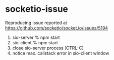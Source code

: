 # socketio-issue

Reproducing issue reported at https://github.com/socketio/socket.io/issues/5194

1. sio-server % npm start
2. sio-client % npm start
3. close sio-server process (CTRL-C)
4. notice max. callstack error in sio-client window
